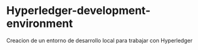 # Hyperledger-development-environment
Creacion de un entorno de desarrollo local para trabajar con Hyperledger

